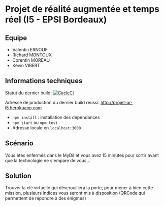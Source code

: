 # Projet de réalité augmentée et temps réel (I5 - EPSI Bordeaux)

## Equipe

+ Valentin ERNOUF
+ Richard MONTOUX
+ Corentin MOREAU
+ Kévin VIBERT

## Informations techniques

Statut du dernier build: [![CircleCI](https://circleci.com/gh/corentinmb/projet-ar-i5.svg?style=svg&circle-token=2b02b62135391257bbdde32ce6f289ce5664424b)](https://circleci.com/gh/corentinmb/projet-ar-i5)

Adresse de production du dernier build réussi: http://projet-ar-i5.herokuapp.com

+ `npm install` : installation des dépendances
+ `npm start` ou `npm test`
+ Adresse locale en `localhost:3000`

## Scénario

Vous êtes enfermés dans le MyDil et vous avez 15 minutes pour sortir avant que la technologie ne s'empare de vous...

## Solution

Trouver la clé virtuelle qui déverouillera la porte, pour mener à bien cette mission, plusieurs indices vous seront mis à disposition (QRCode qui permettent de répondre à des énigmes)
